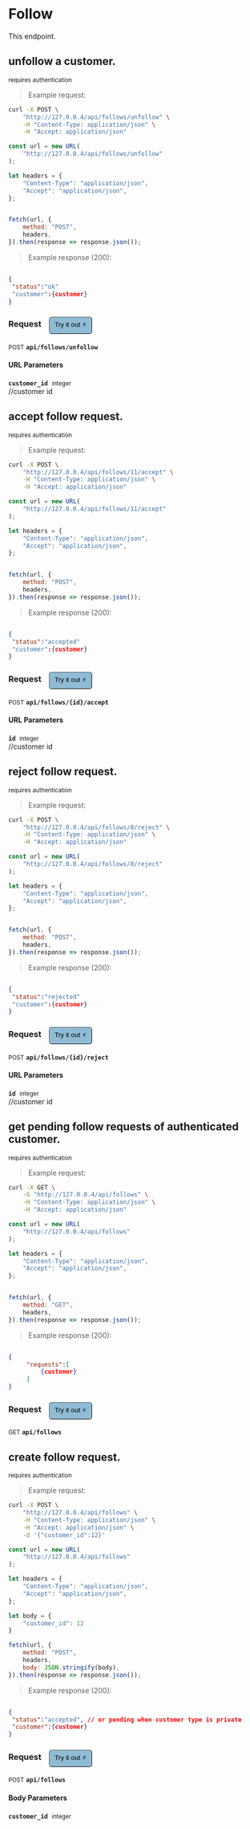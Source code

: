 # Follow
This endpoint.

## unfollow a customer.

<small class="badge badge-darkred">requires authentication</small>



> Example request:

```bash
curl -X POST \
    "http://127.0.0.4/api/follows/unfollow" \
    -H "Content-Type: application/json" \
    -H "Accept: application/json"
```

```javascript
const url = new URL(
    "http://127.0.0.4/api/follows/unfollow"
);

let headers = {
    "Content-Type": "application/json",
    "Accept": "application/json",
};


fetch(url, {
    method: "POST",
    headers,
}).then(response => response.json());
```


> Example response (200):

```json

{
 "status":"ok"
 "customer":{customer}
}
```
<div id="execution-results-POSTapi-follows-unfollow" hidden>
    <blockquote>Received response<span id="execution-response-status-POSTapi-follows-unfollow"></span>:</blockquote>
    <pre class="json"><code id="execution-response-content-POSTapi-follows-unfollow"></code></pre>
</div>
<div id="execution-error-POSTapi-follows-unfollow" hidden>
    <blockquote>Request failed with error:</blockquote>
    <pre><code id="execution-error-message-POSTapi-follows-unfollow"></code></pre>
</div>
<form id="form-POSTapi-follows-unfollow" data-method="POST" data-path="api/follows/unfollow" data-authed="1" data-hasfiles="0" data-headers='{"Content-Type":"application\/json","Accept":"application\/json"}' onsubmit="event.preventDefault(); executeTryOut('POSTapi-follows-unfollow', this);">
<h3>
    Request&nbsp;&nbsp;&nbsp;
        <button type="button" style="background-color: #8fbcd4; padding: 5px 10px; border-radius: 5px; border-width: thin;" id="btn-tryout-POSTapi-follows-unfollow" onclick="tryItOut('POSTapi-follows-unfollow');">Try it out ⚡</button>
    <button type="button" style="background-color: #c97a7e; padding: 5px 10px; border-radius: 5px; border-width: thin;" id="btn-canceltryout-POSTapi-follows-unfollow" onclick="cancelTryOut('POSTapi-follows-unfollow');" hidden>Cancel</button>&nbsp;&nbsp;
    <button type="submit" style="background-color: #6ac174; padding: 5px 10px; border-radius: 5px; border-width: thin;" id="btn-executetryout-POSTapi-follows-unfollow" hidden>Send Request 💥</button>
    </h3>
<p>
<small class="badge badge-black">POST</small>
 <b><code>api/follows/unfollow</code></b>
</p>
<p>
<label id="auth-POSTapi-follows-unfollow" hidden>Authorization header: <b><code>Bearer </code></b><input type="text" name="Authorization" data-prefix="Bearer " data-endpoint="POSTapi-follows-unfollow" data-component="header"></label>
</p>
<h4 class="fancy-heading-panel"><b>URL Parameters</b></h4>
<p>
<b><code>customer_id</code></b>&nbsp;&nbsp;<small>integer</small>  &nbsp;
<input type="number" name="customer_id" data-endpoint="POSTapi-follows-unfollow" data-component="url" required  hidden>
<br>
//customer id</p>
</form>


## accept follow request.

<small class="badge badge-darkred">requires authentication</small>



> Example request:

```bash
curl -X POST \
    "http://127.0.0.4/api/follows/11/accept" \
    -H "Content-Type: application/json" \
    -H "Accept: application/json"
```

```javascript
const url = new URL(
    "http://127.0.0.4/api/follows/11/accept"
);

let headers = {
    "Content-Type": "application/json",
    "Accept": "application/json",
};


fetch(url, {
    method: "POST",
    headers,
}).then(response => response.json());
```


> Example response (200):

```json

{
 "status":"accepted"
 "customer":{customer}
}
```
<div id="execution-results-POSTapi-follows--id--accept" hidden>
    <blockquote>Received response<span id="execution-response-status-POSTapi-follows--id--accept"></span>:</blockquote>
    <pre class="json"><code id="execution-response-content-POSTapi-follows--id--accept"></code></pre>
</div>
<div id="execution-error-POSTapi-follows--id--accept" hidden>
    <blockquote>Request failed with error:</blockquote>
    <pre><code id="execution-error-message-POSTapi-follows--id--accept"></code></pre>
</div>
<form id="form-POSTapi-follows--id--accept" data-method="POST" data-path="api/follows/{id}/accept" data-authed="1" data-hasfiles="0" data-headers='{"Content-Type":"application\/json","Accept":"application\/json"}' onsubmit="event.preventDefault(); executeTryOut('POSTapi-follows--id--accept', this);">
<h3>
    Request&nbsp;&nbsp;&nbsp;
        <button type="button" style="background-color: #8fbcd4; padding: 5px 10px; border-radius: 5px; border-width: thin;" id="btn-tryout-POSTapi-follows--id--accept" onclick="tryItOut('POSTapi-follows--id--accept');">Try it out ⚡</button>
    <button type="button" style="background-color: #c97a7e; padding: 5px 10px; border-radius: 5px; border-width: thin;" id="btn-canceltryout-POSTapi-follows--id--accept" onclick="cancelTryOut('POSTapi-follows--id--accept');" hidden>Cancel</button>&nbsp;&nbsp;
    <button type="submit" style="background-color: #6ac174; padding: 5px 10px; border-radius: 5px; border-width: thin;" id="btn-executetryout-POSTapi-follows--id--accept" hidden>Send Request 💥</button>
    </h3>
<p>
<small class="badge badge-black">POST</small>
 <b><code>api/follows/{id}/accept</code></b>
</p>
<p>
<label id="auth-POSTapi-follows--id--accept" hidden>Authorization header: <b><code>Bearer </code></b><input type="text" name="Authorization" data-prefix="Bearer " data-endpoint="POSTapi-follows--id--accept" data-component="header"></label>
</p>
<h4 class="fancy-heading-panel"><b>URL Parameters</b></h4>
<p>
<b><code>id</code></b>&nbsp;&nbsp;<small>integer</small>  &nbsp;
<input type="number" name="id" data-endpoint="POSTapi-follows--id--accept" data-component="url" required  hidden>
<br>
//customer id</p>
</form>


## reject follow request.

<small class="badge badge-darkred">requires authentication</small>



> Example request:

```bash
curl -X POST \
    "http://127.0.0.4/api/follows/8/reject" \
    -H "Content-Type: application/json" \
    -H "Accept: application/json"
```

```javascript
const url = new URL(
    "http://127.0.0.4/api/follows/8/reject"
);

let headers = {
    "Content-Type": "application/json",
    "Accept": "application/json",
};


fetch(url, {
    method: "POST",
    headers,
}).then(response => response.json());
```


> Example response (200):

```json

{
 "status":"rejected"
 "customer":{customer}
}
```
<div id="execution-results-POSTapi-follows--id--reject" hidden>
    <blockquote>Received response<span id="execution-response-status-POSTapi-follows--id--reject"></span>:</blockquote>
    <pre class="json"><code id="execution-response-content-POSTapi-follows--id--reject"></code></pre>
</div>
<div id="execution-error-POSTapi-follows--id--reject" hidden>
    <blockquote>Request failed with error:</blockquote>
    <pre><code id="execution-error-message-POSTapi-follows--id--reject"></code></pre>
</div>
<form id="form-POSTapi-follows--id--reject" data-method="POST" data-path="api/follows/{id}/reject" data-authed="1" data-hasfiles="0" data-headers='{"Content-Type":"application\/json","Accept":"application\/json"}' onsubmit="event.preventDefault(); executeTryOut('POSTapi-follows--id--reject', this);">
<h3>
    Request&nbsp;&nbsp;&nbsp;
        <button type="button" style="background-color: #8fbcd4; padding: 5px 10px; border-radius: 5px; border-width: thin;" id="btn-tryout-POSTapi-follows--id--reject" onclick="tryItOut('POSTapi-follows--id--reject');">Try it out ⚡</button>
    <button type="button" style="background-color: #c97a7e; padding: 5px 10px; border-radius: 5px; border-width: thin;" id="btn-canceltryout-POSTapi-follows--id--reject" onclick="cancelTryOut('POSTapi-follows--id--reject');" hidden>Cancel</button>&nbsp;&nbsp;
    <button type="submit" style="background-color: #6ac174; padding: 5px 10px; border-radius: 5px; border-width: thin;" id="btn-executetryout-POSTapi-follows--id--reject" hidden>Send Request 💥</button>
    </h3>
<p>
<small class="badge badge-black">POST</small>
 <b><code>api/follows/{id}/reject</code></b>
</p>
<p>
<label id="auth-POSTapi-follows--id--reject" hidden>Authorization header: <b><code>Bearer </code></b><input type="text" name="Authorization" data-prefix="Bearer " data-endpoint="POSTapi-follows--id--reject" data-component="header"></label>
</p>
<h4 class="fancy-heading-panel"><b>URL Parameters</b></h4>
<p>
<b><code>id</code></b>&nbsp;&nbsp;<small>integer</small>  &nbsp;
<input type="number" name="id" data-endpoint="POSTapi-follows--id--reject" data-component="url" required  hidden>
<br>
//customer id</p>
</form>


## get pending follow requests of authenticated customer.

<small class="badge badge-darkred">requires authentication</small>



> Example request:

```bash
curl -X GET \
    -G "http://127.0.0.4/api/follows" \
    -H "Content-Type: application/json" \
    -H "Accept: application/json"
```

```javascript
const url = new URL(
    "http://127.0.0.4/api/follows"
);

let headers = {
    "Content-Type": "application/json",
    "Accept": "application/json",
};


fetch(url, {
    method: "GET",
    headers,
}).then(response => response.json());
```


> Example response (200):

```json

{
     "requests":[
         {customer}
     ]
}
```
<div id="execution-results-GETapi-follows" hidden>
    <blockquote>Received response<span id="execution-response-status-GETapi-follows"></span>:</blockquote>
    <pre class="json"><code id="execution-response-content-GETapi-follows"></code></pre>
</div>
<div id="execution-error-GETapi-follows" hidden>
    <blockquote>Request failed with error:</blockquote>
    <pre><code id="execution-error-message-GETapi-follows"></code></pre>
</div>
<form id="form-GETapi-follows" data-method="GET" data-path="api/follows" data-authed="1" data-hasfiles="0" data-headers='{"Content-Type":"application\/json","Accept":"application\/json"}' onsubmit="event.preventDefault(); executeTryOut('GETapi-follows', this);">
<h3>
    Request&nbsp;&nbsp;&nbsp;
        <button type="button" style="background-color: #8fbcd4; padding: 5px 10px; border-radius: 5px; border-width: thin;" id="btn-tryout-GETapi-follows" onclick="tryItOut('GETapi-follows');">Try it out ⚡</button>
    <button type="button" style="background-color: #c97a7e; padding: 5px 10px; border-radius: 5px; border-width: thin;" id="btn-canceltryout-GETapi-follows" onclick="cancelTryOut('GETapi-follows');" hidden>Cancel</button>&nbsp;&nbsp;
    <button type="submit" style="background-color: #6ac174; padding: 5px 10px; border-radius: 5px; border-width: thin;" id="btn-executetryout-GETapi-follows" hidden>Send Request 💥</button>
    </h3>
<p>
<small class="badge badge-green">GET</small>
 <b><code>api/follows</code></b>
</p>
<p>
<label id="auth-GETapi-follows" hidden>Authorization header: <b><code>Bearer </code></b><input type="text" name="Authorization" data-prefix="Bearer " data-endpoint="GETapi-follows" data-component="header"></label>
</p>
</form>


## create follow request.

<small class="badge badge-darkred">requires authentication</small>



> Example request:

```bash
curl -X POST \
    "http://127.0.0.4/api/follows" \
    -H "Content-Type: application/json" \
    -H "Accept: application/json" \
    -d '{"customer_id":12}'

```

```javascript
const url = new URL(
    "http://127.0.0.4/api/follows"
);

let headers = {
    "Content-Type": "application/json",
    "Accept": "application/json",
};

let body = {
    "customer_id": 12
}

fetch(url, {
    method: "POST",
    headers,
    body: JSON.stringify(body),
}).then(response => response.json());
```


> Example response (200):

```json

{
 "status":"accepted", // or pending when customer type is private
 "customer":{customer}
}
```
<div id="execution-results-POSTapi-follows" hidden>
    <blockquote>Received response<span id="execution-response-status-POSTapi-follows"></span>:</blockquote>
    <pre class="json"><code id="execution-response-content-POSTapi-follows"></code></pre>
</div>
<div id="execution-error-POSTapi-follows" hidden>
    <blockquote>Request failed with error:</blockquote>
    <pre><code id="execution-error-message-POSTapi-follows"></code></pre>
</div>
<form id="form-POSTapi-follows" data-method="POST" data-path="api/follows" data-authed="1" data-hasfiles="0" data-headers='{"Content-Type":"application\/json","Accept":"application\/json"}' onsubmit="event.preventDefault(); executeTryOut('POSTapi-follows', this);">
<h3>
    Request&nbsp;&nbsp;&nbsp;
        <button type="button" style="background-color: #8fbcd4; padding: 5px 10px; border-radius: 5px; border-width: thin;" id="btn-tryout-POSTapi-follows" onclick="tryItOut('POSTapi-follows');">Try it out ⚡</button>
    <button type="button" style="background-color: #c97a7e; padding: 5px 10px; border-radius: 5px; border-width: thin;" id="btn-canceltryout-POSTapi-follows" onclick="cancelTryOut('POSTapi-follows');" hidden>Cancel</button>&nbsp;&nbsp;
    <button type="submit" style="background-color: #6ac174; padding: 5px 10px; border-radius: 5px; border-width: thin;" id="btn-executetryout-POSTapi-follows" hidden>Send Request 💥</button>
    </h3>
<p>
<small class="badge badge-black">POST</small>
 <b><code>api/follows</code></b>
</p>
<p>
<label id="auth-POSTapi-follows" hidden>Authorization header: <b><code>Bearer </code></b><input type="text" name="Authorization" data-prefix="Bearer " data-endpoint="POSTapi-follows" data-component="header"></label>
</p>
<h4 class="fancy-heading-panel"><b>Body Parameters</b></h4>
<p>
<b><code>customer_id</code></b>&nbsp;&nbsp;<small>integer</small>  &nbsp;
<input type="number" name="customer_id" data-endpoint="POSTapi-follows" data-component="body" required  hidden>
<br>
</p>

</form>



